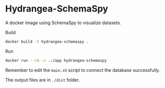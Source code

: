 # Hydrangea-SchemaSpy
A docker image using SchemaSpy to visualize datasets.

Build

```bash
docker build -t hydrangea-schemaspy .
```

Run

```bash
docker run --rm -v .:/app hydrangea-schemaspy
```

Remember to edit the `main.sh` script to connect the database successfully.

The output files are in `./dist` folder.
